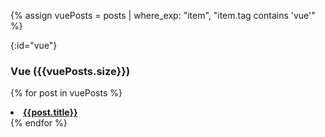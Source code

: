 {% assign vuePosts = posts | where_exp: "item", "item.tag contains 'vue'" %}

{:id="vue"}

### Vue ({{vuePosts.size}})

{% for post in vuePosts %}

<li>
  <a href="{{ post.url }}"> <b>{{post.title}}</b></a>
</li>
{% endfor %}
